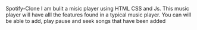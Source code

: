 Spotify-Clone
I am bulit a misic player using HTML CSS and Js.
This music player will have alll the features found in a typical music player.
You can will be able to add, 
play pause and seek songs that have been added

